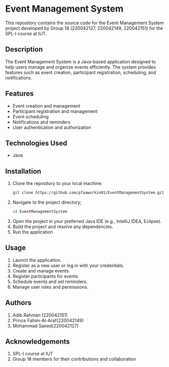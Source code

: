# Event Management System

This repository contains the source code for the Event Management System project developed by Group 18 (220042127, 220042149, 220042151) for the SPL-I course at IUT.

## Description

The Event Management System is a Java-based application designed to help users manage and organize events efficiently. The system provides features such as event creation, participant registration, scheduling, and notifications.

## Features

- Event creation and management
- Participant registration and management
- Event scheduling
- Notifications and reminders
- User authentication and authorization

## Technologies Used

- Java

## Installation

1. Clone the repository to your local machine:
   ```bash
   git clone https://github.com/pfaaworkin01/EventManagementSystem.git
2. Navigate to the project directory;
    ```bash
    cd EventManagementSystem
3. Open the project in your preferred Java IDE (e.g., IntelliJ IDEA, Eclipse).
4. Build the project and resolve any dependencies.
5. Run the application

## Usage
1. Launch the application.
2. Register as a new user or log in with your credentials.
3. Create and manage events.
4. Register participants for events.
5. Schedule events and set reminders.
6. Manage user roles and permissions.

## Authors
1. Adib Rahman (220042151)
2. Prince Fahim-Al-Araf(220042149)
3. Mohammad Saeed(220042127)

## Acknowledgements
1. SPL-I course at IUT
2. Group 18 members for their contributions and collaboration
